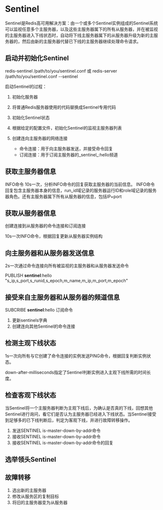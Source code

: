 # Sentinel

Sentinel是Redis高可用解决方案：由一个或多个Sentinel实例组成的Sentinel系统可以监视任意多个主服务器，以及这些主服务器属下的所有从服务器，并在被监视的主服务器进入下线状态时，自动将下线主服务器属下的从服务器升级为新的主服务器的，然后由新的主服务器代替已下线的主服务器继续处理命令请求。

## 启动并初始化Sentinel

redis-sentinel /path/to/you/sentinel.conf 或 redis-server /path/to/you/sentinel.conf --sentinel

启动Sentinel的过程：

1. 初始化服务器
2. 将普通Redis服务器使用的代码替换成Sentinel专用代码
3. 初始化Sentinel状态
4. 根据给定的配置文件，初始化Sentinel的监视主服务器列表
5. 创建连向主服务器的网络连接

    - 命令连接：用于向主服务器发送，并接受命令回复
    - 订阅连接：用于订阅主服务器的_sentinel_:hello频道

## 获取主服务器信息

INFO命令 10s一次，分析INFO命令的回复获取主服务器的当前信息。
INFO命令回复包含主服务器本身的信息，run_id域记录的服务器运行ID和role域记录的服务器角色。还有主服务器属下所有从服务器的信息，包括IP+port

## 获取从服务器信息

创建连接到从服务器的命令连接和订阅连接

10s一次INFO命令，根据回复更新从服务器实例结构

## 向主服务器和从服务器发送信息

2s一次通过命令连接向所有被监视的主服务器和从服务器发送命令

PUBLISH __sentinel__:hello "s_ip,s_port,s_runid,s_epoch,m_name,m_ip,m_port,m_epoch"

## 接受来自主服务器和从服务器的频道信息

SUBCRIBE __sentinel__:hello 订阅命令

1. 更新sentinels字典
2. 创建连向其他Sentinel的命令连接

## 检测主观下线状态

1s一次向所有与它创建了命令连接的实例发送PING命令，根据回复判断实例状态。

down-after-milliseconds指定了Sentinel判断实例进入主观下线所需的时间长度。

## 检查客观下线状态

当Sentinel将一个主服务器判断为主观下线后，为确认是否真的下线，回想其他Sentinel进行询问，看它们是否认为主服务器已经进入下线状态。当Sentinel接受到足够多的已下线判断后，判定为客观下线，并进行故障转移操作。

1. 发送SENTINEL is-master-down-by-addr命令
2. 接收SENTINEL is-master-down-by-addr命令
3. 接收SENTINEL is-master-down-by-addr命令的回复

## 选举领头Sentinel

## 故障转移

1. 选出新的主服务器
2. 修改从服务区的复制目标
3. 将旧的主服务器变为从服务器
